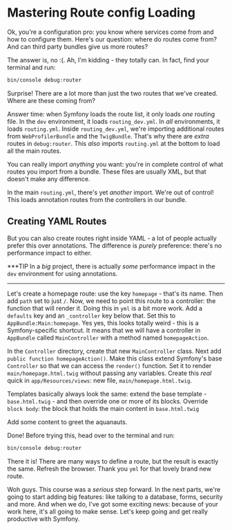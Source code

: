 # Mastering Route config Loading

Ok, you're a configuration pro: you know where services come from and how to configure
them. Here's our question: where do routes come from? And can third party bundles
give us more routes?

The answer is, no :(. Ah, I'm kidding - they totally can. In fact, find your terminal
and run:

```bash
bin/console debug:router
```

Surprise! There are a lot more than just the two routes that we've created. Where
are these coming from?

Answer time: when Symfony loads the route list, it only loads *one* routing file.
In the `dev` environment, it loads `routing_dev.yml`. In *all* environments, it
loads `routing.yml`. Inside `routing_dev.yml`, we're importing additional routes from
`WebProfilerBundle` and the `TwigBundle`. That's why there are *extra* routes in
`debug:router`. This *also* imports `routing.yml` at the bottom to load all the main
routes.

You can really import *anything* you want: you're in complete control of what routes
you import from a bundle. These files are usually XML, but that doesn't make any
difference.

In the main `routing.yml`, there's yet *another* import. We're out of control! This
loads annotation routes from the controllers in our bundle.

## Creating YAML Routes

But you can also create routes right inside YAML - a lot of people actually prefer
this over annotations. The difference is *purely* preference: there's no performance
impact to either.

***TIP
In a *big* project, there is actually *some* performance impact in the `dev` environment
for using annotations.
***

Let's create a homepage route: use the key `homepage` - that's its name. Then add
`path` set to just `/`. Now, we need to point this route to a controller: the function
that will render it. Doing this in `yml` is a bit more work. Add a `defaults` key
and an `_controller` key below that. Set this to `AppBundle:Main:homepage`. Yes yes,
this looks totally weird - this is a Symfony-specific shortcut. It means that we
will have a controller in `AppBundle` called `MainController` with a method named
`homepageAction`.

In the `Controller` directory, create that new `MainController` class. Next add
`public function homepageAction()`. Make this class extend Symfony's base `Controller`
so that we can access the `render()` function. Set it to render `main/homepage.html.twig`
without passing any variables. Create this *real* quick in `app/Resources/views`:
new file, `main/homepage.html.twig`. 

Templates basically always look the same: extend the base template - `base.html.twig` -
and then override one or more of its blocks. Override `block body`: the block that
holds the main content in `base.html.twig`

Add some content to greet the aquanauts.

Done! Before trying this, head over to the terminal and run:

```bash
bin/console debug:router
```

There it is! There are many ways to define a route, but the result is exactly the
same. Refresh the browser. Thank you `yml` for that lovely brand new route.


Woh guys. This course was a *serious* step forward. In the next parts, we're going
to start adding big features: like talking to a database, forms, security and more.
And when we do, I've got some exciting news: because of your work here, it's all going
to make sense. Let's keep going and get really productive with Symfony.
